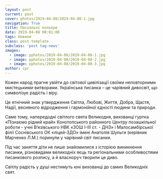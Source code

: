 ```yaml
---
layout: post
current: post
cover: photos/2019-04-08/2019-04-08-1.jpg
navigation: True
title: Пасхальні кольори
date: 2019-04-08 00:01:00
tags: Новини
class: post-template
subclass: 'post tag-news'
images:
  - image: pphotos/2019-04-08/2019-04-08-1.jpg
  - image: pphotos/2019-04-08/2019-04-08-2.jpg
  - image: pphotos/2019-04-08/2019-04-08-3.jpg
author: cpr
---
```


Кожен народ прагне увійти до світової цивілізації своїми неповторними мистецькими витворами. Українська писанка – це чарівний дивосвіт, що символізує радість і віру.

Це етнічний знак утвердження Світла, Любові, Життя, Добра, Щастя, Надії, весняного відродження і гармонійної єдності людини та природи.

Саме тому, напередодні світлого свята Великодня, вихованці гуртка «Пізнаємо рідний край» Конотопського районного Центру позашкільної роботи - учні В’язівського НВК «ЗОШ І-ІІІ ст. - ДНЗ» і Малосамбірської філії Соснівського ОК «ліцей-ЗДО» імені Анатолія Шульги (керівник Марченко Л.М.) поринули у чарівний світ писанки.

Під час заняття діти не лише знайомилися з історією виникнення писанки, різновидами великодніх яєць та регіональними особливостями писанкового розпису, а й власноруч творили це диво.

Світлу радість у душі нестимуть юні вихованці до самих Великодніх свят.
